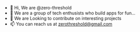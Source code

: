- 👋 Hi, We are @zero-threshold
- 👀 We are a group of tech enthusists who build apps for fun...
- 💞️ We are Looking to contribute on interesting projects
- 📫 You can reach us at zerothreshold@gmail.com
